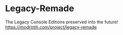 # Legacy-Remade
The Legacy Console Editions preserved into the future! https://modrinth.com/project/legacy-remade
